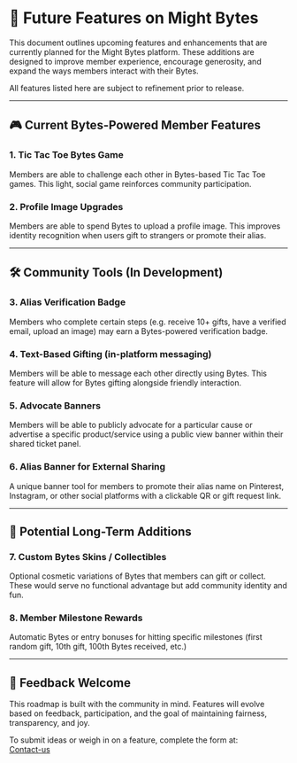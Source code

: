 # 🌱 Future Features on Might Bytes

This document outlines upcoming features and enhancements that are currently planned for the Might Bytes platform. These additions are designed to improve member experience, encourage generosity, and expand the ways members interact with their Bytes.

All features listed here are subject to refinement prior to release.

---

## 🎮 Current Bytes-Powered Member Features

### 1. Tic Tac Toe Bytes Game  
Members are able to challenge each other in Bytes-based Tic Tac Toe games. This light, social game reinforces community participation.

### 2. Profile Image Upgrades  
Members are able to spend Bytes to upload a profile image. This improves identity recognition when users gift to strangers or promote their alias.

---

## 🛠️ Community Tools (In Development)

### 3. Alias Verification Badge  
Members who complete certain steps (e.g. receive 10+ gifts, have a verified email, upload an image) may earn a Bytes-powered verification badge.

### 4. Text-Based Gifting (in-platform messaging)  
Members will be able to message each other directly using Bytes. This feature will allow for Bytes gifting alongside friendly interaction.

### 5. Advocate Banners  
Members will be able to publicly advocate for a particular cause or advertise a specific product/service using a public view banner within their shared ticket panel.

### 6. Alias Banner for External Sharing  
A unique banner tool for members to promote their alias name on Pinterest, Instagram, or other social platforms with a clickable QR or gift request link.

---

## 🧩 Potential Long-Term Additions

### 7. Custom Bytes Skins / Collectibles  
Optional cosmetic variations of Bytes that members can gift or collect. These would serve no functional advantage but add community identity and fun.

### 8. Member Milestone Rewards  
Automatic Bytes or entry bonuses for hitting specific milestones (first random gift, 10th gift, 100th Bytes received, etc.)

---

## 🔄 Feedback Welcome

This roadmap is built with the community in mind. Features will evolve based on feedback, participation, and the goal of maintaining fairness, transparency, and joy.

To submit ideas or weigh in on a feature, complete the form at:  
[Contact-us](https://www.mightbytes.com/contact-us)
